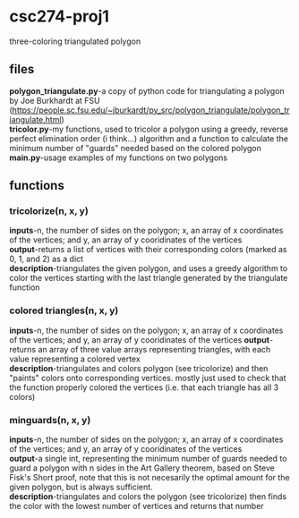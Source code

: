 # csc274-proj1
three-coloring triangulated polygon
## files
**polygon_triangulate.py**-a copy of python code for triangulating a polygon by Joe Burkhardt at FSU (https://people.sc.fsu.edu/~jburkardt/py_src/polygon_triangulate/polygon_triangulate.html)  
**tricolor.py**-my functions, used to tricolor a polygon using a greedy, reverse perfect elimination order (i think...) algorithm and a function to calculate the minimum number of "guards" needed based on the colored polygon  
**main.py**-usage examples of my functions on two polygons  
## functions
### tricolorize(n, x, y)  
**inputs**-n, the number of sides on the polygon; x, an array of x coordinates of the vertices; and y, an array of y cooridinates of the vertices  
**output**-returns a list of vertices with their corresponding colors (marked as 0, 1, and 2) as a dict  
**description**-triangulates the given polygon, and uses a greedy algorithm to color the vertices starting with the last triangle generated by the triangulate function  
### colored triangles(n, x, y)
**inputs**-n, the number of sides on the polygon; x, an array of x coordinates of the vertices; and y, an array of y cooridinates of the vertices
**output**-returns an array of three value arrays representing triangles, with each value representing a colored vertex   
**description**-triangulates and colors polygon (see tricolorize) and then "paints" colors onto corresponding vertices. mostly just used to check that the function properly colored the vertices (i.e. that each triangle has all 3 colors)  
### minguards(n, x, y)
**inputs**-n, the number of sides on the polygon; x, an array of x coordinates of the vertices; and y, an array of y cooridinates of the vertices  
**output**-a single int, representing the minimum number of guards needed to guard a polygon with n sides in the Art Gallery theorem, based on Steve Fisk's Short proof, note that this is not necesarily the optimal amount for the given polygon, but is always sufficient.  
**description**-triangulates and colors the polygon (see tricolorize) then finds the color with the lowest number of vertices and returns that number
